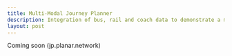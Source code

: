 ```yaml
---
title: Multi-Modal Journey Planner
description: Integration of bus, rail and coach data to demonstrate a multi-modal journey planner
layout: post
---
```


Coming soon (jp.planar.network)